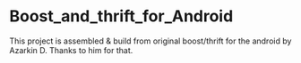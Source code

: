 # Boost_and_thrift_for_Android
This project is assembled &amp; build from original boost/thrift for the android by Azarkin D. Thanks to him for that.

